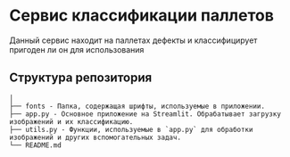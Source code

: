 # Сервис классификации паллетов

Данный сервис находит на паллетах дефекты и классифицирует пригоден ли он для использования

## Структура репозитория

```
│
├── fonts - Папка, содержащая шрифты, используемые в приложении.
├── app.py - Основное приложение на Streamlit. Обрабатывает загрузку изображений и их классификацию.
├── utils.py - Функции, используемые в `app.py` для обработки изображений и других вспомогательных задач.
└── README.md
```